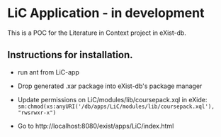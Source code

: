 # LiC Application - in development
This is a POC for the Literature in Context project in eXist-db.

## Instructions for installation. 
- run ant from LiC-app 
- Drop generated .xar package into eXist-db's package manager
- Update permissions on LiC/modules/lib/coursepack.xql
  in eXide: 
  `sm:chmod(xs:anyURI('/db/apps/LiC/modules/lib/coursepack.xql'), "rwsrwxr-x")`

- Go to http://localhost:8080/exist/apps/LiC/index.html

  
  

